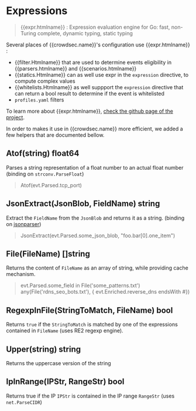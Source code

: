 # Expressions

> {{expr.htmlname}} : Expression evaluation engine for Go: fast, non-Turing complete, dynamic typing, static typing


Several places of {{crowdsec.name}}'s configuration use {{expr.htmlname}} :

 - {{filter.Htmlname}} that are used to determine events eligibility in {{parsers.htmlname}} and {{scenarios.htmlname}}
 - {{statics.Htmlname}} can as well use expr in the `expression` directive, to compute complex values
 - {{whitelists.Htmlname}} as well suppport the `expression` directive that can return a bool result to determine if the event is whitelisted
 - `profiles.yaml` filters


To learn more about {{expr.htmlname}}, [check the github page of the project](https://github.com/antonmedv/expr).

In order to makes it use in {{crowdsec.name}} more efficient, we added a few helpers that are documented bellow.


## Atof(string) float64

Parses a string representation of a float number to an actual float number (binding on `strconv.ParseFloat`)

> Atof(evt.Parsed.tcp_port)


## JsonExtract(JsonBlob, FieldName) string

Extract the `FieldName` from the `JsonBlob` and returns it as a string. (binding on [jsonparser](https://github.com/buger/jsonparser/))

> JsonExtract(evt.Parsed.some_json_blob, "foo.bar[0].one_item")

## File(FileName) []string

Returns the content of `FileName` as an array of string, while providing cache mechanism.

> evt.Parsed.some_field in File('some_patterns.txt')
> any(File('rdns_seo_bots.txt'), { evt.Enriched.reverse_dns endsWith #})

## RegexpInFile(StringToMatch, FileName) bool

Returns `true` if the `StringToMatch` is matched by one of the expressions contained in `FileName` (uses RE2 regexp engine).


## Upper(string) string

Returns the uppercase version of the string

## IpInRange(IPStr, RangeStr) bool

Returns true if the IP `IPStr` is contained in the IP range `RangeStr` (uses `net.ParseCIDR`)